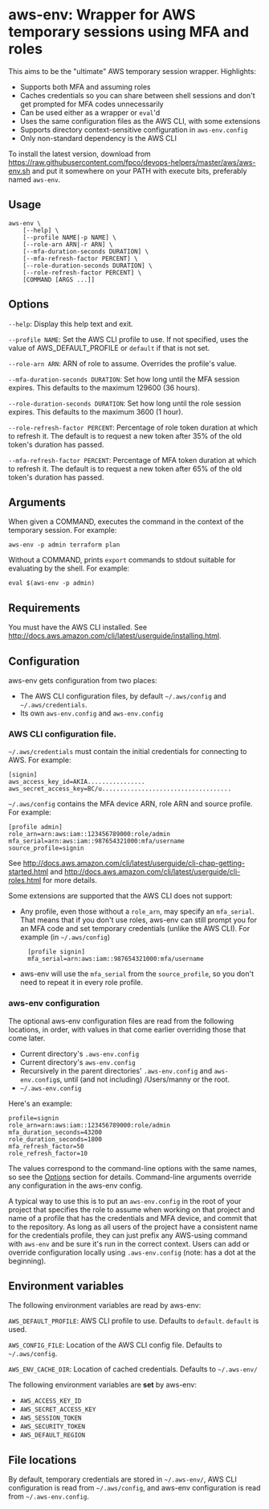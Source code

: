 # aws-env: Wrapper for AWS temporary sessions using MFA and roles

This aims to be the "ultimate" AWS temporary session wrapper.  Highlights:

- Supports both MFA and assuming roles
- Caches credentials so you can share between shell sessions and don't get
  prompted for MFA codes unnecessarily
- Can be used either as a wrapper or `eval`'d
- Uses the same configuration files as the AWS CLI, with some extensions
- Supports directory context-sensitive configuration in `aws-env.config`
- Only non-standard dependency is the AWS CLI

To install the latest version, download from
https://raw.githubusercontent.com/fpco/devops-helpers/master/aws/aws-env.sh and
put it somewhere on your PATH with execute bits, preferably named `aws-env`.

Usage
-----

    aws-env \
        [--help] \
        [--profile NAME|-p NAME] \
        [--role-arn ARN|-r ARN] \
        [--mfa-duration-seconds DURATION] \
        [--mfa-refresh-factor PERCENT] \
        [--role-duration-seconds DURATION] \
        [--role-refresh-factor PERCENT] \
        [COMMAND [ARGS ...]]

Options
-------

`--help`: Display this help text and exit.

`--profile NAME`: Set the AWS CLI profile to use. If not specified, uses the
  value of AWS_DEFAULT_PROFILE or `default` if that is not set.

`--role-arn ARN`: ARN of role to assume.  Overrides the profile's value.

`--mfa-duration-seconds DURATION`: Set how long until the MFA session expires.
  This defaults to the maximum 129600 (36 hours).

`--role-duration-seconds DURATION`: Set how long until the role session expires.
  This defaults to the maximum 3600 (1 hour).

`--role-refresh-factor PERCENT`: Percentage of role token duration at which to
  refresh it. The default is to request a new token after 35% of the old token's
  duration has passed.

`--mfa-refresh-factor PERCENT`: Percentage of MFA token duration at which to
  refresh it. The default is to request a new token after 65% of the old token's
  duration has passed.

Arguments
---------

When given a COMMAND, executes the command in the context of the temporary
session. For example:

    aws-env -p admin terraform plan

Without a COMMAND, prints `export` commands to stdout suitable for evaluating by
the shell. For example:

    eval $(aws-env -p admin)

Requirements
------------

You must have the AWS CLI installed. See
http://docs.aws.amazon.com/cli/latest/userguide/installing.html.

Configuration
-------------

aws-env gets configuration from two places:
- The AWS CLI configuration files, by default `~/.aws/config` and `~/.aws/credentials`.
- Its own `aws-env.config` and `aws-env.config`

### AWS CLI configuration file.

`~/.aws/credentials` must contain the initial credentials for connecting to AWS.
For example:

    [signin]
    aws_access_key_id=AKIA................
    aws_secret_access_key=BC/u....................................

`~/.aws/config` contains the MFA device ARN, role ARN and source
profile. For example:

    [profile admin]
    role_arn=arn:aws:iam::123456789000:role/admin
    mfa_serial=arn:aws:iam::987654321000:mfa/username
    source_profile=signin

See
http://docs.aws.amazon.com/cli/latest/userguide/cli-chap-getting-started.html
and http://docs.aws.amazon.com/cli/latest/userguide/cli-roles.html for more
details.

Some extensions are supported that the AWS CLI does not support:

- Any profile, even those without a `role_arn`, may specify an `mfa_serial`.
  That means that if you don't use roles, aws-env can still prompt you for an
  MFA code and set temporary credentials (unlike the AWS CLI). For example (in
  `~/.aws/config`)

        [profile signin]
        mfa_serial=arn:aws:iam::987654321000:mfa/username

- aws-env will use the `mfa_serial` from the `source_profile`, so you don't
  need to repeat it in every role profile.

### aws-env configuration

The optional aws-env configuration files are read from the following locations,
in order, with values in that come earlier overriding those that come later.

- Current directory's `.aws-env.config`
- Current directory's `aws-env.config`
- Recursively in the parent directories' `.aws-env.config` and
  `aws-env.config`s, until (and not including) /Users/manny or the root.
- `~/.aws-env.config`

Here's an example:

    profile=signin
    role_arn=arn:aws:iam::123456789000:role/admin
    mfa_duration_seconds=43200
    role_duration_seconds=1800
    mfa_refresh_factor=50
    role_refresh_factor=10

The values correspond to the command-line options with the same names, so see
the [Options](#options) section for details. Command-line arguments override any
configuration in the aws-env config.

A typical way to use this is to put an `aws-env.config` in the root of your
project that specifies the role to assume when working on that project and name
of a profile that has the credentials and MFA device, and commit that to the
repository. As long as all users of the project have a consistent name for the
credentials profile, they can just prefix any AWS-using command with `aws-env`
and be sure it's run in the correct context. Users can add or override
configuration locally using `.aws-env.config` (note: has a dot at the
beginning).


Environment variables
---------------------

The following environment variables are read by aws-env:

`AWS_DEFAULT_PROFILE`: AWS CLI profile to use. Defaults to `default`.
`default` is used.

`AWS_CONFIG_FILE`: Location of the AWS CLI config file. Defaults to
`~/.aws/config`.

`AWS_ENV_CACHE_DIR`: Location of cached credentials. Defaults to
`~/.aws-env/`

The following environment variables are **set** by aws-env:

- `AWS_ACCESS_KEY_ID`
- `AWS_SECRET_ACCESS_KEY`
- `AWS_SESSION_TOKEN`
- `AWS_SECURITY_TOKEN`
- `AWS_DEFAULT_REGION`

File locations
--------------

By default, temporary credentials are stored in `~/.aws-env/`, AWS CLI
configuration is read from `~/.aws/config`, and aws-env configuration is read
from `~/.aws-env.config`.

